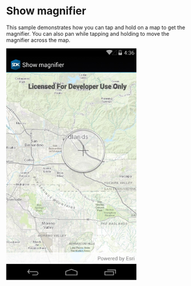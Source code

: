 # Show magnifier

This sample demonstrates how you can tap and hold on a map to get the magnifier. You can also pan while tapping and holding to move the magnifier across the map.

<img src="ShowMagnifier.jpg" width="350"/>



